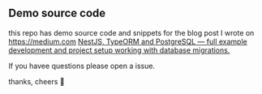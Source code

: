 ## Demo source code 

this repo has demo source code and snippets for the blog post I wrote on https://medium.com [NestJS, TypeORM and PostgreSQL — full example development and project setup working with database migrations.](
https://medium.com/@gausmann.simon/nestjs-typeorm-and-postgresql-full-example-development-and-project-setup-working-with-database-c1a2b1b11b8f)

If you havee questions please open a issue. 

thanks, cheers 🍻 
